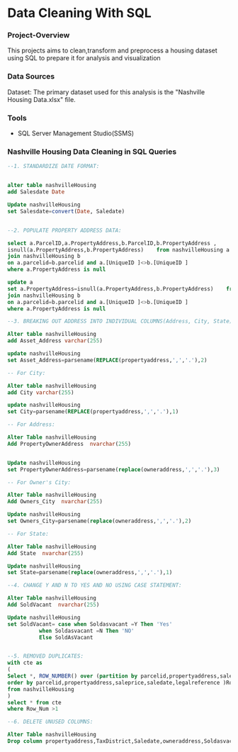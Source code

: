 # Data Cleaning With SQL
### Project-Overview
This projects aims to clean,transform and preprocess a housing dataset using SQL to prepare it for analysis and visualization
### Data Sources
Dataset: The primary dataset used for this analysis is the "Nashville Housing Data.xlsx" file.
### Tools
- SQL Server Management Studio(SSMS)

### Nashville Housing Data Cleaning in SQL Queries
```sql
--1. STANDARDIZE DATE FORMAT:


alter table nashvilleHousing
add Salesdate Date

Update nashvilleHousing
set Salesdate=convert(Date, Saledate)


--2. POPULATE PROPERTY ADDRESS DATA: 

select a.ParcelID,a.PropertyAddress,b.ParcelID,b.PropertyAddress ,
isnull(a.PropertyAddress,b.PropertyAddress)    from nashvilleHousing a
join nashvilleHousing b
on a.parcelid=b.parcelid and a.[UniqueID ]<>b.[UniqueID ]
where a.PropertyAddress is null

update a
set a.PropertyAddress=isnull(a.PropertyAddress,b.PropertyAddress)    from nashvilleHousing a
join nashvilleHousing b
on a.parcelid=b.parcelid and a.[UniqueID ]<>b.[UniqueID ]
where a.PropertyAddress is null

--3. BREAKING OUT ADDRESS INTO INDIVIDUAL COLUMNS(Address, City, State):

Alter table nashvilleHousing
add Asset_Address varchar(255)

update nashvilleHousing
set Asset_Address=parsename(REPLACE(propertyaddress,',','.'),2)

-- For City:

Alter table nashvilleHousing
add City varchar(255)

update nashvilleHousing
set City=parsename(REPLACE(propertyaddress,',','.'),1)

-- For Address:

Alter Table nashvilleHousing
Add PropertyOwnerAddress  nvarchar(255)


Update nashvilleHousing
set PropertyOwnerAddress=parsename(replace(owneraddress,',','.'),3)

-- For Owner's City:

Alter Table nashvilleHousing
Add Owners_City  nvarchar(255)

Update nashvilleHousing
set Owners_City=parsename(replace(owneraddress,',','.'),2)

-- For State:

Alter Table nashvilleHousing
Add State  nvarchar(255)

Update nashvilleHousing
set State=parsename(replace(owneraddress,',','.'),1)

--4. CHANGE Y AND N TO YES AND NO USING CASE STATEMENT:

Alter Table nashvilleHousing
Add SoldVacant  nvarchar(255)

Update nashvilleHousing
set SoldVacant= case when Soldasvacant =Y Then 'Yes'
		  when Soldasvacant =N Then 'NO'
		  Else SoldAsVacant


--5. REMOVED DUPLICATES:
with cte as
(
Select *, ROW_NUMBER() over (partition by parcelid,propertyaddress,saleprice,saledate,legalreference
order by parcelid,propertyaddress,saleprice,saledate,legalreference )Row_Num
from nashvilleHousing
)
select * from cte
where Row_Num >1

--6. DELETE UNUSED COLUMNS:

Alter Table nashvilleHousing
Drop column propertyaddress,TaxDistrict,Saledate,owneraddress,Soldasvacant

```




